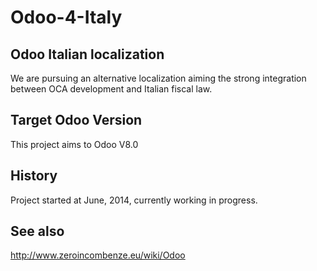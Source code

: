 Odoo-4-Italy
============

Odoo Italian localization
--------------------------------------------

We are pursuing an alternative localization aiming the strong integration between OCA development and Italian fiscal law.


Target Odoo Version
-------------------

This project aims to Odoo V8.0


History
-------

Project started at June, 2014, currently working in progress.


See also
--------

http://www.zeroincombenze.eu/wiki/Odoo

